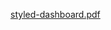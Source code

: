  [styled-dashboard.pdf](https://github.com/idaliaramos/patient-dashboard/files/1904925/styled-dashboard.pdf)
